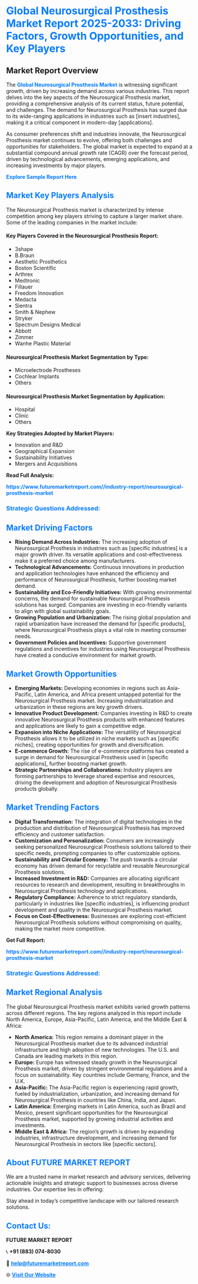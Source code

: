 <h1 style="color: #007BFF;">Global Neurosurgical Prosthesis Market Report 2025-2033: Driving Factors, Growth Opportunities, and Key Players</h1>

<section id="overview">
<h2>Market Report Overview</h2>
<p>The <a href="https://www.futuremarketreport.com//industry-report/neurosurgical-prosthesis-market" style="color: #007BFF; text-decoration: none;"><strong>Global Neurosurgical Prosthesis Market</strong></a> is witnessing significant growth, driven by increasing demand across various industries. This report delves into the key aspects of the Neurosurgical Prosthesis market, providing a comprehensive analysis of its current status, future potential, and challenges. The demand for Neurosurgical Prosthesis has surged due to its wide-ranging applications in industries such as [insert industries], making it a critical component in modern-day [applications].</p>
<p>As consumer preferences shift and industries innovate, the Neurosurgical Prosthesis market continues to evolve, offering both challenges and opportunities for stakeholders. The global market is expected to expand at a substantial compound annual growth rate (CAGR) over the forecast period, driven by technological advancements, emerging applications, and increasing investments by major players.</p>
</section>

<section id="overview">
<p><a href="https://www.futuremarketreport.com//request-sample/reportId=53511" style="color: #007BFF; text-decoration: none;"><strong>Explore Sample Report Here</strong></a></p>
</section>

<section id="key-players">
<h2 style="color: #007BFF;">Market Key Players Analysis</h2>
<p>The Neurosurgical Prosthesis market is characterized by intense competition among key players striving to capture a larger market share. Some of the leading companies in the market include:</p>
<h4>Key Players Covered in the Neurosurgical Prosthesis Report:</h4>
<ul><li>3shape</li><li>B.Braun</li><li>Aesthetic Prosthetics</li><li>Boston Scientific</li><li>Arthrex</li><li>Medtronic</li><li>Fillauer</li><li>Freedom Innovation</li><li>Medacta</li><li>Sientra</li><li>Smith &amp; Nephew</li><li>Stryker</li><li>Spectrum Designs Medical</li><li>Abbott</li><li>Zimmer</li><li>Wanhe Plastic Material</li></ul>
<h4>Neurosurgical Prosthesis Market Segmentation by Type:</h4>
<ul><li>Microelectrode Prostheses</li><li>Cochlear Implants</li><li>Others</li></ul>

<h4>Neurosurgical Prosthesis Market Segmentation by Application:</h4>
<ul><li>Hospital</li><li>Clinic</li><li>Others</li></ul>
<p><strong>Key Strategies Adopted by Market Players:</strong></p>
<ul>
<li>Innovation and R&D</li>
<li>Geographical Expansion</li>
<li>Sustainability Initiatives</li>
<li>Mergers and Acquisitions</li>
</ul>
</section>

<section>
<p><strong>Read Full Analysis: </strong></p><a href="https://www.futuremarketreport.com//industry-report/neurosurgical-prosthesis-market" style="color: #007BFF; text-decoration: none;"><strong>https://www.futuremarketreport.com//industry-report/neurosurgical-prosthesis-market</strong></a>
<h3 style="color: #007BFF;">Strategic Questions Addressed:</h3>
</section>

<section id="driving-factors">
<h2 style="color: #007BFF;">Market Driving Factors</h2>
<ul>
<li><strong>Rising Demand Across Industries:</strong> The increasing adoption of Neurosurgical Prosthesis in industries such as [specific industries] is a major growth driver. Its versatile applications and cost-effectiveness make it a preferred choice among manufacturers.</li>
<li><strong>Technological Advancements:</strong> Continuous innovations in production and application technologies have enhanced the efficiency and performance of Neurosurgical Prosthesis, further boosting market demand.</li>
<li><strong>Sustainability and Eco-Friendly Initiatives:</strong> With growing environmental concerns, the demand for sustainable Neurosurgical Prosthesis solutions has surged. Companies are investing in eco-friendly variants to align with global sustainability goals.</li>
<li><strong>Growing Population and Urbanization:</strong> The rising global population and rapid urbanization have increased the demand for [specific products], where Neurosurgical Prosthesis plays a vital role in meeting consumer needs.</li>
<li><strong>Government Policies and Incentives:</strong> Supportive government regulations and incentives for industries using Neurosurgical Prosthesis have created a conducive environment for market growth.</li>
</ul>
</section>

<section id="growth-opportunities">
<h2 style="color: #007BFF;">Market Growth Opportunities</h2>
<ul>
<li><strong>Emerging Markets:</strong> Developing economies in regions such as Asia-Pacific, Latin America, and Africa present untapped potential for the Neurosurgical Prosthesis market. Increasing industrialization and urbanization in these regions are key growth drivers.</li>
<li><strong>Innovative Product Development:</strong> Companies investing in R&D to create innovative Neurosurgical Prosthesis products with enhanced features and applications are likely to gain a competitive edge.</li>
<li><strong>Expansion into Niche Applications:</strong> The versatility of Neurosurgical Prosthesis allows it to be utilized in niche markets such as [specific niches], creating opportunities for growth and diversification.</li>
<li><strong>E-commerce Growth:</strong> The rise of e-commerce platforms has created a surge in demand for Neurosurgical Prosthesis used in [specific applications], further boosting market growth.</li>
<li><strong>Strategic Partnerships and Collaborations:</strong> Industry players are forming partnerships to leverage shared expertise and resources, driving the development and adoption of Neurosurgical Prosthesis products globally.</li>
</ul>
</section>

<section id="trending-factors">
<h2 style="color: #007BFF;">Market Trending Factors</h2>
<ul>
<li><strong>Digital Transformation:</strong> The integration of digital technologies in the production and distribution of Neurosurgical Prosthesis has improved efficiency and customer satisfaction.</li>
<li><strong>Customization and Personalization:</strong> Consumers are increasingly seeking personalized Neurosurgical Prosthesis solutions tailored to their specific needs, prompting companies to offer customizable options.</li>
<li><strong>Sustainability and Circular Economy:</strong> The push towards a circular economy has driven demand for recyclable and reusable Neurosurgical Prosthesis solutions.</li>
<li><strong>Increased Investment in R&D:</strong> Companies are allocating significant resources to research and development, resulting in breakthroughs in Neurosurgical Prosthesis technology and applications.</li>
<li><strong>Regulatory Compliance:</strong> Adherence to strict regulatory standards, particularly in industries like [specific industries], is influencing product development and quality in the Neurosurgical Prosthesis market.</li>
<li><strong>Focus on Cost-Effectiveness:</strong> Businesses are exploring cost-efficient Neurosurgical Prosthesis solutions without compromising on quality, making the market more competitive.</li>
</ul>
</section>

<section>
<p><strong>Get Full Report: </strong></p><a href="https://www.futuremarketreport.com//industry-report/neurosurgical-prosthesis-market" style="color: #007BFF; text-decoration: none;"><strong>https://www.futuremarketreport.com//industry-report/neurosurgical-prosthesis-market</strong></a>
<h3 style="color: #007BFF;">Strategic Questions Addressed:</h3>
</section>


<section id="regional-analysis">
<h2 style="color: #007BFF;">Market Regional Analysis</h2>
<p>The global Neurosurgical Prosthesis market exhibits varied growth patterns across different regions. The key regions analyzed in this report include North America, Europe, Asia-Pacific, Latin America, and the Middle East & Africa:</p>
<ul>
<li><strong>North America:</strong> This region remains a dominant player in the Neurosurgical Prosthesis market due to its advanced industrial infrastructure and high adoption of new technologies. The U.S. and Canada are leading markets in this region.</li>
<li><strong>Europe:</strong> Europe has witnessed steady growth in the Neurosurgical Prosthesis market, driven by stringent environmental regulations and a focus on sustainability. Key countries include Germany, France, and the U.K.</li>
<li><strong>Asia-Pacific:</strong> The Asia-Pacific region is experiencing rapid growth, fueled by industrialization, urbanization, and increasing demand for Neurosurgical Prosthesis in countries like China, India, and Japan.</li>
<li><strong>Latin America:</strong> Emerging markets in Latin America, such as Brazil and Mexico, present significant opportunities for the Neurosurgical Prosthesis market, supported by growing industrial activities and investments.</li>
<li><strong>Middle East & Africa:</strong> The region’s growth is driven by expanding industries, infrastructure development, and increasing demand for Neurosurgical Prosthesis in sectors like [specific sectors].</li>
</ul>
</section>

<footer>
<h2 style="color: #007BFF;">About FUTURE MARKET REPORT</h2>
<p>We are a trusted name in market research and advisory services, delivering actionable insights and strategic support to businesses across diverse industries. Our expertise lies in offering:</p>

<p>Stay ahead in today’s competitive landscape with our tailored research solutions.</p>

<h2 style="color: #007BFF;">Contact Us:</h2>
<p><strong>FUTURE MARKET REPORT</strong></p>
<p>📞 <strong>+91 (883) 074-8030</strong></p>
<p>📧 <strong><a href="mailto:help@futuremarketreport.com" style="color: #007BFF;">help@futuremarketreport.com</a></strong></p>
<p>🌐 <strong><a href="https://www.futuremarketreport.com/" style="color: #007BFF;">Visit Our Website</a></strong></p>
</footer>